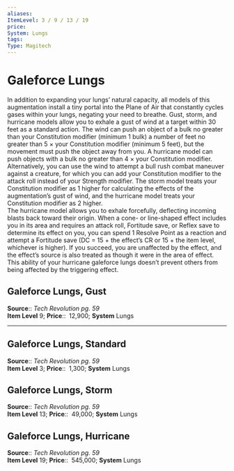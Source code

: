 ```yaml
---
aliases: 
ItemLevel: 3 / 9 / 13 / 19
price:  
System: Lungs
tags: 
Type: Magitech
---
```


# Galeforce Lungs

In addition to expanding your lungs’ natural capacity, all models of this augmentation install a tiny portal into the Plane of Air that constantly cycles gases within your lungs, negating your need to breathe. Gust, storm, and hurricane models allow you to exhale a gust of wind at a target within 30 feet as a standard action. The wind can push an object of a bulk no greater than your Constitution modifier (minimum 1 bulk) a number of feet no greater than 5 × your Constitution modifier (minimum 5 feet), but the movement must push the object away from you. A hurricane model can push objects with a bulk no greater than 4 × your Constitution modifier. Alternatively, you can use the wind to attempt a bull rush combat maneuver against a creature, for which you can add your Constitution modifier to the attack roll instead of your Strength modifier. The storm model treats your Constitution modifier as 1 higher for calculating the effects of the augmentation’s gust of wind, and the hurricane model treats your Constitution modifier as 2 higher.  
The hurricane model allows you to exhale forcefully, deflecting incoming blasts back toward their origin. When a cone- or line-shaped effect includes you in its area and requires an attack roll, Fortitude save, or Reflex save to determine its effect on you, you can spend 1 Resolve Point as a reaction and attempt a Fortitude save (DC = 15 + the effect’s CR or 15 + the item level, whichever is higher). If you succeed, you are unaffected by the effect, and the effect’s source is also treated as though it were in the area of effect. This ability of your hurricane galeforce lungs doesn’t prevent others from being affected by the triggering effect.  

## Galeforce Lungs, Gust

**Source**:: _Tech Revolution pg. 59_  
**Item Level** 9;
**Price**::  12,900; **System** Lungs  
  

---

## Galeforce Lungs, Standard

**Source**:: _Tech Revolution pg. 59_  
**Item Level** 3;
**Price**::  1,300; **System** Lungs  
  

## Galeforce Lungs, Storm

**Source**:: _Tech Revolution pg. 59_  
**Item Level** 13;
**Price**::  49,000; **System** Lungs  
  

## Galeforce Lungs, Hurricane

**Source**:: _Tech Revolution pg. 59_  
**Item Level** 19;
**Price**::  545,000; **System** Lungs
